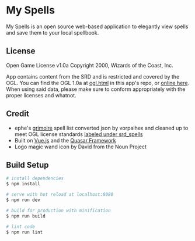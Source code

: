 # My Spells

My Spells is an open source web-based application to elegantly view spells and save them to your local spellbook. 

## License

Open Game License v1.0a Copyright 2000, Wizards of the Coast, Inc.

App contains content from the SRD and is restricted and covered by the OGL. You can find the OGL 1.0a at [ogl.html](./ogl.html) in this app's repo, or [online here](http://www.opengamingfoundation.org/ogl.html). When using said data, please make sure to conform appropriately with the proper licenses and whatnot. 

## Credit

* ephe's [grimoire](https://github.com/ephe/grimoire/) spell list converted json by vorpalhex and cleaned up to meet OGL license standards [labeled under srd_spells](https://github.com/vorpalhex/srd_spells)
* Built on [Vue.js](https://vuejs.org/) and the [Quasar Framework](http://quasar-framework.org/)
* Logo magic wand icon by David from the Noun Project 

## Build Setup

``` bash
# install dependencies
$ npm install

# serve with hot reload at localhost:8080
$ npm run dev

# build for production with minification
$ npm run build

# lint code
$ npm run lint
```
